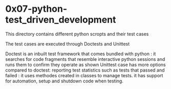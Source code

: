 # 0x07-python-test_driven_development

This directory contains different python scropts and their test cases

The test cases are executed through Doctests and Unittest

Doctest is an inbuilt test framework that comes bundled with python
	: it searches for code fragments that resemble interactive python sessions
	and runs them to confirm they operate as shown
Unittest case has more options compared to doctest: reporting test statistics such as tests that passed and failed
	: it uses methodes created in classes to manage tests.
	it has support for automation, setup and shutdown code when testing.

